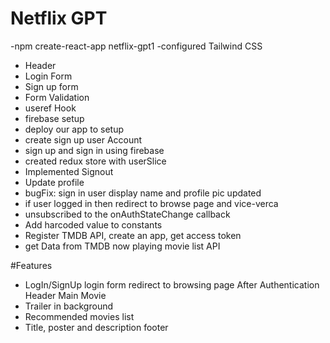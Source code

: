 # Netflix GPT   
-npm create-react-app netflix-gpt1
-configured Tailwind CSS
- Header
- Login Form
- Sign up form
- Form Validation
- useref Hook
- firebase setup
- deploy our app to setup
- create sign up user Account
- sign up and sign in using firebase
- created redux store with userSlice
- Implemented Signout 
- Update profile
- bugFix: sign in user display name and profile pic updated
- if user logged in then redirect to browse page and vice-verca
- unsubscribed to the onAuthStateChange callback
- Add harcoded value to constants
- Register TMDB API, create an app, get access token
- get Data from TMDB now playing movie list API

#Features
- LogIn/SignUp
    login form 
    redirect to browsing page
After Authentication
 Header
 Main Movie
 - Trailer in background
 - Recommended movies list
 - Title, poster and description
 footer
